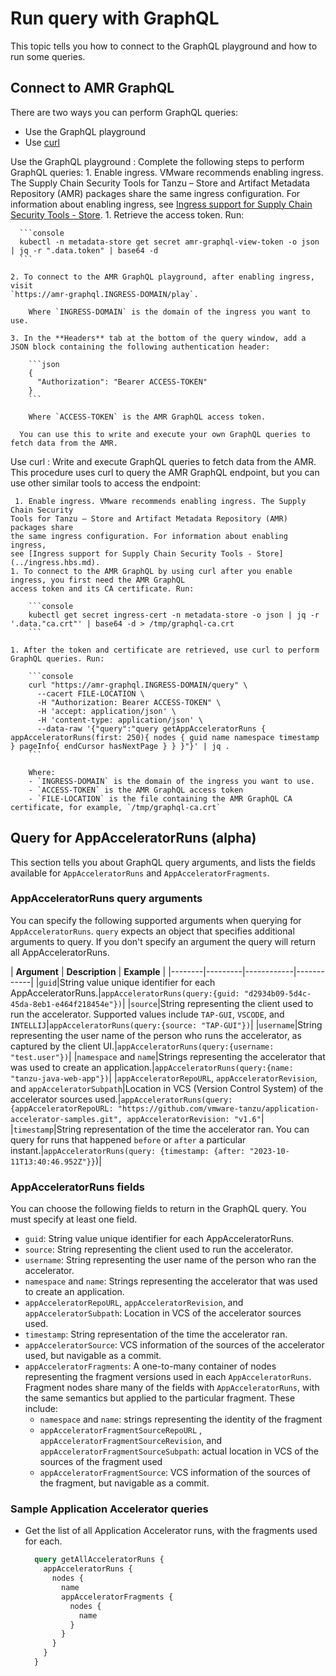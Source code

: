 # Run query with GraphQL

This topic tells you how to connect to the GraphQL playground and how to run some queries.

## <a id='connecting-to-graphql'></a> Connect to AMR GraphQL

There are two ways you can perform GraphQL queries:

- Use the GraphQL playground
- Use [curl](https://curl.se/)

Use the GraphQL playground
: Complete the following steps to perform GraphQL queries:
    1. Enable ingress. VMware recommends enabling ingress. The Supply Chain Security
       Tools for Tanzu – Store and Artifact Metadata Repository (AMR) packages share
       the same ingress configuration. For information about enabling ingress,
       see [Ingress support for Supply Chain Security Tools - Store](../ingress.hbs.md).
    1. Retrieve the access token. Run:

      ```console
      kubectl -n metadata-store get secret amr-graphql-view-token -o json | jq -r ".data.token" | base64 -d
      ```

    2. To connect to the AMR GraphQL playground, after enabling ingress, visit
    `https://amr-graphql.INGRESS-DOMAIN/play`.

        Where `INGRESS-DOMAIN` is the domain of the ingress you want to use.

    3. In the **Headers** tab at the bottom of the query window, add a JSON block containing the following authentication header:

        ```json
        {
          "Authorization": "Bearer ACCESS-TOKEN"
        }
        ```

        Where `ACCESS-TOKEN` is the AMR GraphQL access token.

      You can use this to write and execute your own GraphQL queries to fetch data from the AMR.

Use curl
: Write and execute GraphQL queries to fetch data from the AMR. This procedure uses
curl to query the AMR GraphQL endpoint, but you can use other similar tools to access the endpoint:

     1. Enable ingress. VMware recommends enabling ingress. The Supply Chain Security
    Tools for Tanzu – Store and Artifact Metadata Repository (AMR) packages share
    the same ingress configuration. For information about enabling ingress,
    see [Ingress support for Supply Chain Security Tools - Store](../ingress.hbs.md).
    1. To connect to the AMR GraphQL by using curl after you enable ingress, you first need the AMR GraphQL
    access token and its CA certificate. Run:

        ```console
        kubectl get secret ingress-cert -n metadata-store -o json | jq -r '.data."ca.crt"' | base64 -d > /tmp/graphql-ca.crt
        ```

    1. After the token and certificate are retrieved, use curl to perform GraphQL queries. Run:

        ```console
        curl "https://amr-graphql.INGRESS-DOMAIN/query" \
          --cacert FILE-LOCATION \
          -H "Authorization: Bearer ACCESS-TOKEN" \
          -H 'accept: application/json' \
          -H 'content-type: application/json' \
          --data-raw '{"query":"query getAppAcceleratorRuns { appAcceleratorRuns(first: 250){ nodes { guid name namespace timestamp } pageInfo{ endCursor hasNextPage } } }"}' | jq .
        ```

        Where:
        - `INGRESS-DOMAIN` is the domain of the ingress you want to use.
        - `ACCESS-TOKEN` is the AMR GraphQL access token
        - `FILE-LOCATION` is the file containing the AMR GraphQL CA certificate, for example, `/tmp/graphql-ca.crt`

## <a id='query-app-accel-runs'></a> Query for AppAcceleratorRuns (alpha)

This section tells you about GraphQL query arguments, and lists the fields available for
`AppAcceleratorRuns` and `AppAcceleratorFragments`.

### <a id='app-accel-query-args'></a> AppAcceleratorRuns query arguments

You can specify the following supported arguments when querying for `AppAcceleratorRuns`. `query`
expects an object that specifies additional arguments to query. If you don't specify an argument the
query will return all AppAcceleratorRuns.

| **Argument** | **Description** | **Example** |
|--------|---------|------------|------------|
|`guid`|String value unique identifier for each AppAcceleratorRuns.|`appAcceleratorRuns(query:{guid: "d2934b09-5d4c-45da-8eb1-e464f218454e"})`|
|`source`|String representing the client used to run the accelerator. Supported values include `TAP-GUI`, `VSCODE`, and `INTELLIJ`|`appAcceleratorRuns(query:{source: "TAP-GUI"})`|
|`username`|String representing the user name of the person who runs the accelerator, as captured by the client UI.|`appAcceleratorRuns(query:{username: "test.user"})`|
|`namespace` and `name`|Strings representing the accelerator that was used to create an application.|`appAcceleratorRuns(query:{name: "tanzu-java-web-app"})`|
|`appAcceleratorRepoURL`, `appAcceleratorRevision`, and `appAcceleratorSubpath`|Location in VCS (Version Control System) of the accelerator sources used.|`appAcceleratorRuns(query:{appAcceleratorRepoURL: "https://github.com/vmware-tanzu/application-accelerator-samples.git", appAcceleratorRevision: "v1.6"`|
|`timestamp`|String representation of the time the accelerator ran. You can query for runs that happened `before` or `after` a particular instant.|`appAcceleratorRuns(query: {timestamp: {after: "2023-10-11T13:40:46.952Z"}}`)|

### <a id='app-accel-runs-fields'></a> AppAcceleratorRuns fields

You can choose the following fields to return in the GraphQL query.
You must specify at least one field.

- `guid`: String value unique identifier for each AppAcceleratorRuns.
- `source`: String representing the client used to run the accelerator.
- `username`: String representing the user name of the person who ran
  the accelerator.
- `namespace` and `name`: Strings representing the accelerator that
  was used to create an application.
- `appAcceleratorRepoURL`, `appAcceleratorRevision`, and `appAcceleratorSubpath`: Location in VCS of
the accelerator sources used.
- `timestamp`: String representation of the time the accelerator ran.
- `appAcceleratorSource`: VCS information of the sources of the accelerator used, but navigable as a
  commit.
- `appAcceleratorFragments`: A one-to-many container of nodes representing the fragment versions used in each `AppAcceleratorRuns`. Fragment nodes share many of the fields with `AppAcceleratorRuns`, with the same semantics but applied to the particular fragment. These include:
  - `namespace` and `name`: strings representing the identity of the fragment
  - `appAcceleratorFragmentSourceRepoURL` , `appAcceleratorFragmentSourceRevision`, and  `appAcceleratorFragmentSourceSubpath`: actual location in VCS of the sources of the fragment used
  - `appAcceleratorFragmentSource`: VCS information of the sources of the fragment, but navigable as a commit.

### <a id='sample-app-accel-query'></a> Sample Application Accelerator queries

- Get the list of all Application Accelerator runs, with the fragments used for each.

  ```graphql
    query getAllAcceleratorRuns {
      appAcceleratorRuns {
        nodes {
          name
          appAcceleratorFragments {
            nodes {
              name
            }
          }
        }
      }
    }
  ```
